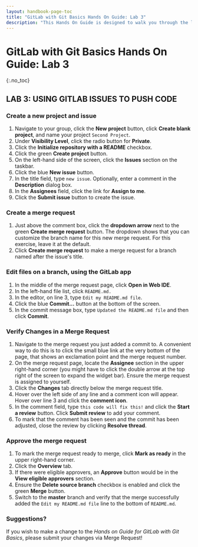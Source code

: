 ```yaml
---
layout: handbook-page-toc
title: "GitLab with Git Basics Hands On Guide: Lab 3"
description: "This Hands On Guide is designed to walk you through the lab exercises used in the *GitLab with Git Basics* course."
---
```

# GitLab with Git Basics Hands On Guide: Lab 3
{:.no_toc}

## LAB 3: USING GITLAB ISSUES TO PUSH CODE

### Create a new project and issue
1. Navigate to your group, click the **New project** button, click **Create blank project**, and name your project `Second Project`.
1. Under **Visibility Level**, click the radio button for **Private**.
1. Click the **Initialize repository with a README** checkbox.
1. Click the green **Create project** button.
1. On the left-hand side of the screen, click the **Issues** section on the taskbar.
1. Click the blue **New issue** button.
1. In the title field, type `new issue`.  Optionally, enter a comment in the **Description** dialog box.
1. In the **Assignees** field, click the link for **Assign to me**.
1. Click the **Submit issue** button to create the issue.

### Create a merge request
1. Just above the comment box, click the **dropdown arrow** next to the green **Create merge request** button. The dropdown shows that you can customize the branch name for this new merge request. For this exercise, leave it at the default.
2. Click **Create merge request** to make a merge request for a branch named after the issue's title.

### Edit files on a branch, using the GitLab app
1. In the middle of the merge request page, click **Open in Web IDE**.
2. In the left-hand file list, click `README.md.`
3. In the editor, on line 3, type `Edit my README.md file`.
4. Click the blue **Commit...** button at the bottom of the screen.
5. In the commit message box, type `Updated the README.md file` and then click **Commit**.

### Verify Changes in a Merge Request
1. Navigate to the merge request you just added a commit to. A convenient way to do this is to click the small blue link at the very bottom of the page, that shows an exclamation point and the merge request number.
2. On the merge request page, locate the **Assignee** section in the upper right-hand corner (you might have to click the double arrow at the top right of the screen to expand the widget bar). Ensure the merge request is assigned to yourself.
3. Click the **Changes** tab directly below the merge request title.
4. Hover over the left side of any line and a comment icon will appear. Hover over line 3 and click the **comment icon**.
5. In the comment field, type `this code will fix this!` and click the **Start a review** button. Click **Submit review** to add your comment.
6. To mark that the comment has been seen and the commit has been adjusted, close the review by clicking **Resolve thread**.

### Approve the merge request
1. To mark the merge request ready to merge, click **Mark as ready** in the upper right-hand corner.
1. Click the **Overview** tab.
1. If there were eligible approvers, an **Approve** button would be in the **View eligible approvers** section.
1. Ensure the **Delete source branch** checkbox is enabled and click the green **Merge** button.
1. Switch to the **master** branch and verify that the merge successfully added the `Edit my README.md file` line to the bottom of `README.md`. 

### Suggestions?

If you wish to make a change to the *Hands on Guide for GitLab with Git Basics*, please submit your changes via Merge Request!
